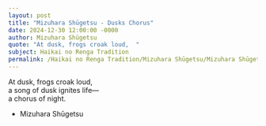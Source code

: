 ```yaml
---
layout: post
title: "Mizuhara Shūgetsu - Dusks Chorus"
date: 2024-12-30 12:00:00 -0000
author: Mizuhara Shūgetsu
quote: "At dusk, frogs croak loud,  "
subject: Haikai no Renga Tradition
permalink: /Haikai no Renga Tradition/Mizuhara Shūgetsu/Mizuhara Shūgetsu - Dusks Chorus
---
```


At dusk, frogs croak loud,  
a song of dusk ignites life—  
a chorus of night.

- Mizuhara Shūgetsu
